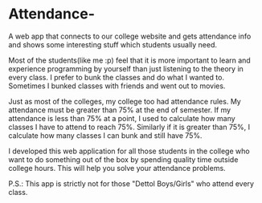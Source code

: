 # Attendance-
A web app that connects to our college website and gets attendance info and shows some interesting stuff which students usually need.

Most of the students(like me :p) feel that it is more important to learn and experience programming by yourself than just listening to the theory in every class. I prefer to bunk the classes and do what I wanted to. Sometimes I bunked classes with friends and went out to movies. 

Just as most of the colleges, my college too had attendance rules. My attendance must be greater than 75% at the end of semester.
If my attendance is less than 75% at a point, I used to calculate how many classes I have to attend to reach 75%. Similarly if it is greater than 75%, I calculate how many classes I can bunk and still have 75%. 

I developed this web application for all those students in the college who want to do something out of the box by spending quality time outside college hours. This will help you solve your attendance problems.

P.S.: This app is strictly not for those "Dettol Boys/Girls" who attend every class.

